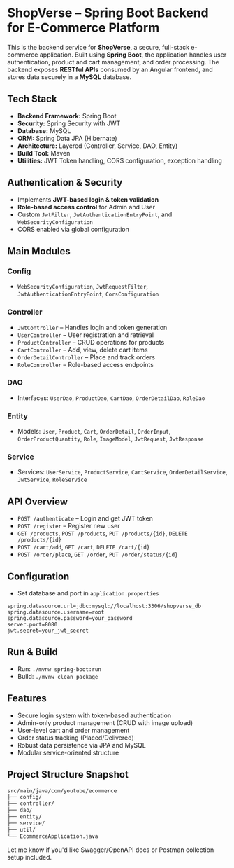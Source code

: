 
# ShopVerse – Spring Boot Backend for E-Commerce Platform

This is the backend service for **ShopVerse**, a secure, full-stack e-commerce application. Built using **Spring Boot**, the application handles user authentication, product and cart management, and order processing. The backend exposes **RESTful APIs** consumed by an Angular frontend, and stores data securely in a **MySQL** database.


## Tech Stack

- **Backend Framework:** Spring Boot
- **Security:** Spring Security with JWT
- **Database:** MySQL
- **ORM:** Spring Data JPA (Hibernate)
- **Architecture:** Layered (Controller, Service, DAO, Entity)
- **Build Tool:** Maven
- **Utilities:** JWT Token handling, CORS configuration, exception handling


## Authentication & Security

- Implements **JWT-based login & token validation**
- **Role-based access control** for Admin and User
- Custom `JwtFilter`, `JwtAuthenticationEntryPoint`, and `WebSecurityConfiguration`
- CORS enabled via global configuration


## Main Modules

### Config
- `WebSecurityConfiguration`, `JwtRequestFilter`, `JwtAuthenticationEntryPoint`, `CorsConfiguration`

### Controller
- `JwtController` – Handles login and token generation
- `UserController` – User registration and retrieval
- `ProductController` – CRUD operations for products
- `CartController` – Add, view, delete cart items
- `OrderDetailController` – Place and track orders
- `RoleController` – Role-based access endpoints

### DAO
- Interfaces: `UserDao`, `ProductDao`, `CartDao`, `OrderDetailDao`, `RoleDao`

### Entity
- Models: `User`, `Product`, `Cart`, `OrderDetail`, `OrderInput`, `OrderProductQuantity`, `Role`, `ImageModel`, `JwtRequest`, `JwtResponse`

### Service
- Services: `UserService`, `ProductService`, `CartService`, `OrderDetailService`, `JwtService`, `RoleService`


## API Overview

- `POST /authenticate` – Login and get JWT token
- `POST /register` – Register new user
- `GET /products`, `POST /products`, `PUT /products/{id}`, `DELETE /products/{id}`
- `POST /cart/add`, `GET /cart`, `DELETE /cart/{id}`
- `POST /order/place`, `GET /order`, `PUT /order/status/{id}`


## Configuration

- Set database and port in `application.properties`
```properties
spring.datasource.url=jdbc:mysql://localhost:3306/shopverse_db
spring.datasource.username=root
spring.datasource.password=your_password
server.port=8080
jwt.secret=your_jwt_secret
```


## Run & Build

- Run: `./mvnw spring-boot:run`
- Build: `./mvnw clean package`


## Features

- Secure login system with token-based authentication
- Admin-only product management (CRUD with image upload)
- User-level cart and order management
- Order status tracking (Placed/Delivered)
- Robust data persistence via JPA and MySQL
- Modular service-oriented structure


## Project Structure Snapshot

```bash
src/main/java/com/youtube/ecommerce
├── config/
├── controller/
├── dao/
├── entity/
├── service/
├── util/
└── EcommerceApplication.java
```


Let me know if you'd like Swagger/OpenAPI docs or Postman collection setup included.
